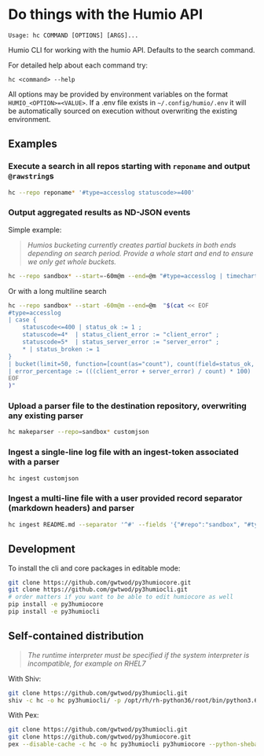 # Do things with the Humio API

    Usage: hc COMMAND [OPTIONS] [ARGS]...

  Humio CLI for working with the humio API. Defaults to the search command.

  For detailed help about each command try:

    hc <command> --help

  All options may be provided by environment variables on the format
  `HUMIO_<OPTION>=<VALUE>`. If a .env file exists in `~/.config/humio/.env` it
  will be automatically sourced on execution without overwriting the
  existing environment.

## Examples

### Execute a search in all repos starting with `reponame` and output `@rawstring`s

```bash
hc --repo reponame* '#type=accesslog statuscode>=400'
```

### Output aggregated results as ND-JSON events

Simple example:

> _Humios bucketing currently creates partial buckets in both ends depending on search period. Provide a whole start and end to ensure we only get whole buckets._

```bash
hc --repo sandbox* --start=-60m@m --end=@m "#type=accesslog | timechart(span=1m, series=statuscode)"
```

Or with a long multiline search

```bash
hc --repo sandbox* --start -60m@m --end=@m  "$(cat << EOF
#type=accesslog
| case {
    statuscode<=400 | status_ok := 1 ;
    statuscode=4*  | status_client_error := "client_error" ;
    statuscode=5*  | status_server_error := "server_error" ;
    * | status_broken := 1
}
| bucket(limit=50, function=[count(as="count"), count(field=status_ok, as="ok"), count(field=status_client_error, as="client_error"), count(field=status_server_error, as="server_error")])
| error_percentage := (((client_error + server_error) / count) * 100)
EOF
)"
```

### Upload a parser file to the destination repository, overwriting any existing parser

```bash
hc makeparser --repo=sandbox* customjson
```

### Ingest a single-line log file with an ingest-token associated with a parser

```bash
hc ingest customjson
```

### Ingest a multi-line file with a user provided record separator (markdown headers) and parser

```bash
hc ingest README.md --separator '^#' --fields '{"#repo":"sandbox", "#type":"markdown", "@host":"localhost"}'
```

## Development

To install the cli and core packages in editable mode:

```bash
git clone https://github.com/gwtwod/py3humiocore.git
git clone https://github.com/gwtwod/py3humiocli.git
# order matters if you want to be able to edit humiocore as well
pip install -e py3humiocore
pip install -e py3humiocli
```

## Self-contained distribution

> _The runtime interpreter must be specified if the system interpreter is incompatible, for example on RHEL7_

With Shiv:

```bash
git clone https://github.com/gwtwod/py3humiocli.git
shiv -c hc -o hc py3humiocli/ -p /opt/rh/rh-python36/root/bin/python3.6
```

With Pex:

```bash
git clone https://github.com/gwtwod/py3humiocli.git
git clone https://github.com/gwtwod/py3humiocore.git
pex --disable-cache -c hc -o hc py3humiocli py3humiocore --python-shebang=/opt/rh/rh-python36/root/bin/python3.6
